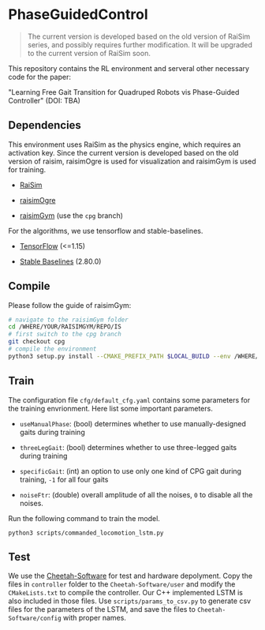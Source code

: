 # PhaseGuidedControl

> The current version is developed based on the old version of RaiSim series, and possibly requires further modification. It will be upgraded to the current version of RaiSim soon.

This repository contains the RL environment and serveral other necessary code for the paper: 

"Learning Free Gait Transition for Quadruped Robots vis Phase-Guided Controller" (DOI: TBA)

## Dependencies

This environment uses RaiSim as the physics engine, which requires an activation key. Since the current version is developed based on the old version of raisim, raisimOgre is used for visualization and raisimGym is used for training.

- [RaiSim](https://github.com/raisimTech/raisimLib)

- [raisimOgre](https://github.com/raisimTech/raisimOgre)

- [raisimGym](https://github.com/ZJU-XMech/raisimGym) (use the `cpg` branch)

For the algorithms, we use tensorflow and stable-baselines.

- [TensorFlow](https://www.tensorflow.org/) (<=1.15)

- [Stable Baselines](https://stable-baselines.readthedocs.io/) (2.80.0)

## Compile

Please follow the guide of raisimGym:

```bash
# navigate to the raisimGym folder
cd /WHERE/YOUR/RAISIMGYM/REPO/IS
# first switch to the cpg branch
git checkout cpg
# compile the environment
python3 setup.py install --CMAKE_PREFIX_PATH $LOCAL_BUILD --env /WHERE/YOUR/CUSTOM/ENVIRONMENT/IS
```

## Train

The configuration file `cfg/default_cfg.yaml` contains some parameters for the training envrionment. Here list some important parameters.

- `useManualPhase`: (bool) determines whether to use manually-designed gaits during training

- `threeLegGait`: (bool) determines whether to use three-legged gaits during training

- `specificGait`: (int) an option to use only one kind of CPG gait during training, `-1` for all four gaits

- `noiseFtr`: (double) overall amplitude of all the noises, `0` to disable all the noises.

Run the following command to train the model.

```
python3 scripts/commanded_locomotion_lstm.py
```

## Test

We use the [Cheetah-Software](https://github.com/mit-biomimetics/Cheetah-Software) for test and hardware depolyment. Copy the files in `controller` folder to the `Cheetah-Software/user` and modify the `CMakeLists.txt` to compile the controller. Our C++ implemented LSTM is also included in those files. Use `scripts/params_to_csv.py` to generate csv files for the parameters of the LSTM, and save the files to `Cheetah-Software/config` with proper names.